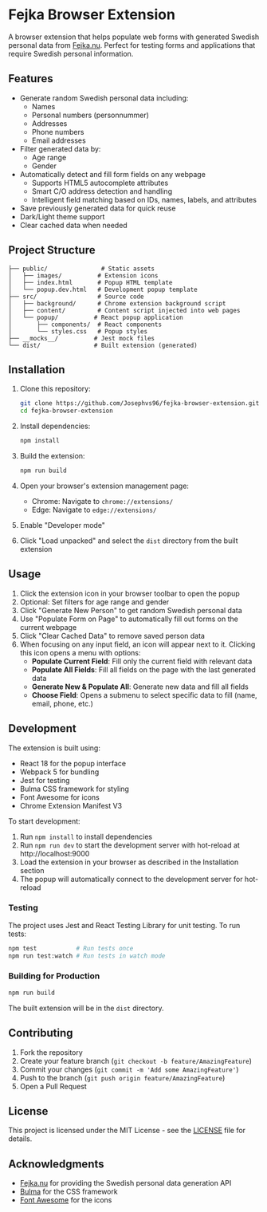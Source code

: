 # Fejka Browser Extension

A browser extension that helps populate web forms with generated Swedish personal data from [Fejka.nu](https://fejka.nu). Perfect for testing forms and applications that require Swedish personal information.

## Features

- Generate random Swedish personal data including:
  - Names
  - Personal numbers (personnummer)
  - Addresses
  - Phone numbers
  - Email addresses
- Filter generated data by:
  - Age range
  - Gender
- Automatically detect and fill form fields on any webpage
  - Supports HTML5 autocomplete attributes
  - Smart C/O address detection and handling
  - Intelligent field matching based on IDs, names, labels, and attributes
- Save previously generated data for quick reuse
- Dark/Light theme support
- Clear cached data when needed

## Project Structure

```
├── public/               # Static assets
│   ├── images/          # Extension icons
│   ├── index.html       # Popup HTML template
│   └── popup.dev.html   # Development popup template
├── src/                 # Source code
│   ├── background/      # Chrome extension background script
│   ├── content/         # Content script injected into web pages
│   └── popup/          # React popup application
│       ├── components/  # React components
│       └── styles.css   # Popup styles
├── __mocks__/          # Jest mock files
└── dist/               # Built extension (generated)
```

## Installation

1. Clone this repository:
   ```bash
   git clone https://github.com/Josephvs96/fejka-browser-extension.git
   cd fejka-browser-extension
   ```

2. Install dependencies:
   ```bash
   npm install
   ```

3. Build the extension:
   ```bash
   npm run build
   ```

4. Open your browser's extension management page:
   - Chrome: Navigate to `chrome://extensions/`
   - Edge: Navigate to `edge://extensions/`
5. Enable "Developer mode"
6. Click "Load unpacked" and select the `dist` directory from the built extension

## Usage

1. Click the extension icon in your browser toolbar to open the popup
2. Optional: Set filters for age range and gender
3. Click "Generate New Person" to get random Swedish personal data
4. Use "Populate Form on Page" to automatically fill out forms on the current webpage
5. Click "Clear Cached Data" to remove saved person data
6. When focusing on any input field, an icon will appear next to it. Clicking this icon opens a menu with options:
   - **Populate Current Field**: Fill only the current field with relevant data
   - **Populate All Fields**: Fill all fields on the page with the last generated data
   - **Generate New & Populate All**: Generate new data and fill all fields
   - **Choose Field**: Opens a submenu to select specific data to fill (name, email, phone, etc.)

## Development

The extension is built using:
- React 18 for the popup interface
- Webpack 5 for bundling
- Jest for testing
- Bulma CSS framework for styling
- Font Awesome for icons
- Chrome Extension Manifest V3

To start development:
1. Run `npm install` to install dependencies
2. Run `npm run dev` to start the development server with hot-reload at http://localhost:9000
3. Load the extension in your browser as described in the Installation section
4. The popup will automatically connect to the development server for hot-reload

### Testing
The project uses Jest and React Testing Library for unit testing. To run tests:
```bash
npm test           # Run tests once
npm run test:watch # Run tests in watch mode
```

### Building for Production

```bash
npm run build
```

The built extension will be in the `dist` directory.

## Contributing

1. Fork the repository
2. Create your feature branch (`git checkout -b feature/AmazingFeature`)
3. Commit your changes (`git commit -m 'Add some AmazingFeature'`)
4. Push to the branch (`git push origin feature/AmazingFeature`)
5. Open a Pull Request

## License

This project is licensed under the MIT License - see the [LICENSE](LICENSE) file for details.

## Acknowledgments

- [Fejka.nu](https://fejka.nu) for providing the Swedish personal data generation API
- [Bulma](https://bulma.io/) for the CSS framework
- [Font Awesome](https://fontawesome.com/) for the icons